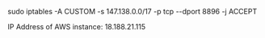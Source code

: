 sudo iptables -A CUSTOM -s 147.138.0.0/17 -p tcp --dport 8896 -j ACCEPT

IP Address of AWS instance: 18.188.21.115 
